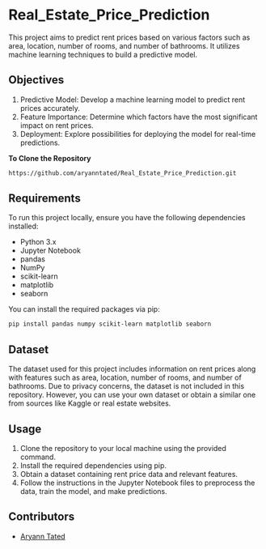 # Real_Estate_Price_Prediction

This project aims to predict rent prices based on various factors such as area, location, number of rooms, and number of bathrooms. It utilizes machine learning techniques to build a predictive model.

## Objectives
1. Predictive Model: Develop a machine learning model to predict rent prices accurately.
2. Feature Importance: Determine which factors have the most significant impact on rent prices.
3. Deployment: Explore possibilities for deploying the model for real-time predictions.

**To Clone the Repository**
```bash
https://github.com/aryanntated/Real_Estate_Price_Prediction.git
```

## Requirements
To run this project locally, ensure you have the following dependencies installed:

- Python 3.x
- Jupyter Notebook
- pandas
- NumPy
- scikit-learn
- matplotlib
- seaborn

You can install the required packages via pip:

```bash
pip install pandas numpy scikit-learn matplotlib seaborn
```

## Dataset
The dataset used for this project includes information on rent prices along with features such as area, location, number of rooms, and number of bathrooms. Due to privacy concerns, the dataset is not included in this repository. However, you can use your own dataset or obtain a similar one from sources like Kaggle or real estate websites.


## Usage
1. Clone the repository to your local machine using the provided command.
2. Install the required dependencies using pip.
3. Obtain a dataset containing rent price data and relevant features.
4. Follow the instructions in the Jupyter Notebook files to preprocess the data, train the model, and make predictions.

## Contributors
- [Aryann Tated](https://github.com/aryanntated)
